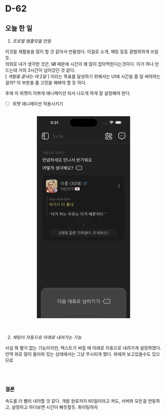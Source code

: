# D-62
## 오늘 한 일


1. _프로필 템플릿을 만듬_

이것을 재활용을 많이 할 것 같아서 만들었다. 이걸로 소개, 채팅 등등 광범위하게 쓰일듯.  
의외로 내가 생각한 것은, __UI__ 때문에 시간이 꽤 많이 잡아먹힌다는것이다. 이거 하나 만드는데 거의 3시간이 넘어갔던 것 같다.  
[ _개발을 끝내는 데 2달_ ] 이라는 목표를 달성하기 위해서는 UI에 시간을 좀 덜 써야하는 걸까? 이 부분을 좀 고민을 해봐야 할 듯 하다.

후에 이 위젯이 이쁘게 애니메이션 되서 나오게 하게 잘 설정해야 한다.
- [ ] 위젯 애니메이션 적용시키기
<br><br>
<div align="center">
<img src="./profile_template.png" alt="고양이" width="300"/>
</div>
<br><br>

2. _채팅이 자동으로 아래로 내려가는 기능_

사실 뭐 별거 없는 기능이지만, 텍스트가 써질 때 아래로 자동으로 내려가게 설정하였다.
만약 위로 많이 올라와 있는 상태에서는 그냥 무시되게 했다. 위에꺼 보고있을수도 있으므로

<br><br>

### 결론
속도를 더 빨리 내야할 것 같다. 개발 완료까지 60일이라고 쳐도, 서버와 모든걸 연동하고, 설정하고 하다보면 시간이 빠듯할듯. 화이팅하자
